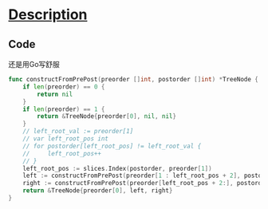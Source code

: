 # [Description](https://leetcode.cn/problems/construct-binary-tree-from-preorder-and-postorder-traversal/description/)

## Code

还是用Go写舒服

```Go
func constructFromPrePost(preorder []int, postorder []int) *TreeNode {
    if len(preorder) == 0 {
        return nil
    }
    if len(preorder) == 1 {
        return &TreeNode{preorder[0], nil, nil}
    }
    // left_root_val := preorder[1]
    // var left_root_pos int
    // for postorder[left_root_pos] != left_root_val {
    //     left_root_pos++
    // }
    left_root_pos := slices.Index(postorder, preorder[1])
    left := constructFromPrePost(preorder[1 : left_root_pos + 2], postorder[:left_root_pos + 1])
    right := constructFromPrePost(preorder[left_root_pos + 2:], postorder[left_root_pos + 1 : len(postorder) - 1])
    return &TreeNode{preorder[0], left, right}
}
```
